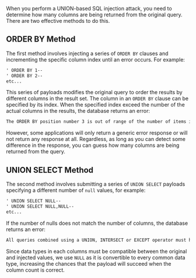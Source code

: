 When you perform a UNION-based SQL injection attack, you need to determine how many columns are being returned from the original query. There are two effective methods to do this.
## ORDER BY Method
The first method involves injecting a series of `ORDER BY` clauses and incrementing the specific column index until an error occurs. For example:
```txt
' ORDER BY 1--
' ORDER BY 2--
etc...
```
This series of payloads modifies the original query to order the results by different columns in the result set. The column in an `ORDER BY` clause can be specified by its index. When the specified index exceed the number of the actual columns in the results, the database returns an error:
```txt
The ORDER BY position number 3 is out of range of the number of items in the select list.
```
However, some applications will only return a generic error response or will not return any response at all. Regardless, as long as you can detect some difference in the response, you can guess how many columns are being returned from the query.
## UNION SELECT Method
The second method involves submitting a series of `UNION SELECT` payloads specifying a different number of `null` values, for example:
```txt
' UNION SELECT NULL--
' UNION SELECT NULL,NULL--
etc...
```
If the number of nulls does not match the number of columns, the database returns an error:
```txt
All queries combined using a UNION, INTERSECT or EXCEPT operator must have an equal number of expressions in their target lists.
```
Since data types in each columns must be compatible between the original and injected values, we use `NULL` as it is convertible to every common data type, increasing the chances that the payload will succeed when the column count is correct.